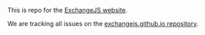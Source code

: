 This is repo for the [ExchangeJS website](http://www.exchangejs.com).

We are tracking all issues on the [exchangejs.github.io repository](https://github.com/ExchangeJS/exchangejs.github.io/issues).
